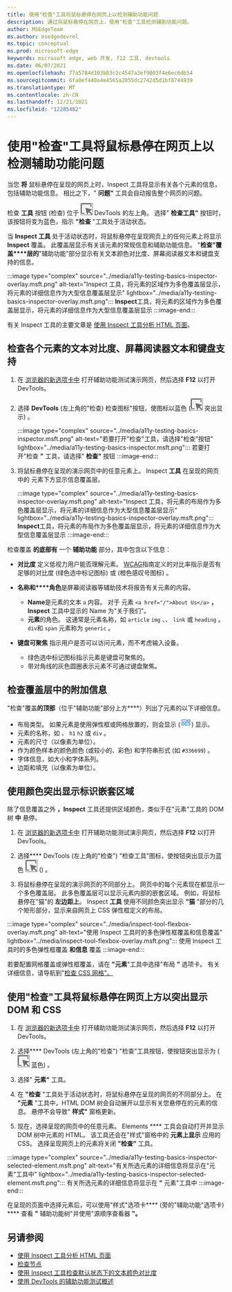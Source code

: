 ```yaml
---
title: 使用"检查"工具将鼠标悬停在网页上以检测辅助功能问题
description: 通过将鼠标悬停在网页上，使用"检查"工具检测辅助功能问题。
author: MSEdgeTeam
ms.author: msedgedevrel
ms.topic: conceptual
ms.prod: microsoft-edge
keywords: microsoft edge, web 开发, f12 工具, devtools
ms.date: 06/07/2021
ms.openlocfilehash: 77a5784d103b83c2c4547a3ef9003f4e6ec6db54
ms.sourcegitcommit: 6fa0ef440a4e4565a2055dc2742d5d1bf8744939
ms.translationtype: MT
ms.contentlocale: zh-CN
ms.lasthandoff: 12/21/2021
ms.locfileid: "12285482"
---
```

# <a name="use-the-inspect-tool-to-detect-accessibility-issues-by-hovering-over-the-webpage"></a>使用"检查"工具将鼠标悬停在网页上以检测辅助功能问题

当您 **将** 鼠标悬停在呈现的网页上时，Inspect 工具将显示有关各个元素的信息，包括辅助功能信息。
相比之下，" **问题"** 工具会自动报告整个网页的问题。

检查 **工具** 按钮 (检查) 位于 ![ ](../media/inspect-icon.msft.png) DevTools 的左上角。  选择" **检查工具"** 按钮时，该按钮将变为蓝色，指示 **"检查** "工具处于活动状态。

当 **Inspect 工具** 处于活动状态时，将鼠标悬停在呈现网页上的任何元素上将显示 **Inspect** 覆盖。 此覆盖层显示有关该元素的常规信息和辅助功能信息。  "**检查"覆盖****层的**"辅助功能"部分显示有关文本颜色对比度、屏幕阅读器文本和键盘支持的信息。

:::image type="complex" source="../media/a11y-testing-basics-inspector-overlay.msft.png" alt-text="Inspect 工具，将元素的区域作为多色覆盖层显示，将元素的详细信息作为大型信息覆盖层显示" lightbox="../media/a11y-testing-basics-inspector-overlay.msft.png":::
    **Inspect**工具，将元素的区域作为多色覆盖层显示，将元素的详细信息作为大型信息覆盖层显示
:::image-end:::

有关 Inspect 工具的主要文章是 [使用 Inspect 工具分析 HTML 页面](../css/inspect.md)。


<!-- ====================================================================== -->
## <a name="check-individual-elements-for-text-contrast-screen-reader-text-and-keyboard-support"></a>检查各个元素的文本对比度、屏幕阅读器文本和键盘支持

<!-- Inspect tool: Accessibility section of overlay -->

1.  在 [浏览器的新选项卡中](https://microsoftedge.github.io/DevToolsSamples/a11y-testing/page-with-errors.html) 打开辅助功能测试演示网页，然后选择 **F12** 以打开 DevTools。

1.  选择 **DevTools** (左上角的"检查) 检查图标"按钮，使图标以蓝色 (![ ](../media/inspect-icon.msft.png) 突出显示) 。

    :::image type="complex" source="../media/a11y-testing-basics-inspector.msft.png" alt-text="若要打开&quot;检查&quot;工具，请选择&quot;检查&quot;按钮" lightbox="../media/a11y-testing-basics-inspector.msft.png":::
        若要打开"检查 **"** 工具，请选择" **检查"** 按钮
    :::image-end:::

1.  将鼠标悬停在呈现的演示网页中的任意元素上。  Inspect **工具** 在呈现的网页中的 元素下方显示信息覆盖层。

    :::image type="complex" source="../media/a11y-testing-basics-inspector-overlay.msft.png" alt-text="Inspect 工具，将元素的布局作为多色覆盖层显示，将元素的详细信息作为大型信息覆盖层显示" lightbox="../media/a11y-testing-basics-inspector-overlay.msft.png":::
        **Inspect**工具，将元素的布局作为多色覆盖层显示，将元素的详细信息作为大型信息覆盖层显示
    :::image-end:::

检查覆盖 **的底部有** 一个 **辅助功能** 部分，其中包含以下信息：

*   **对比度** 定义低视力用户能否理解元素。  [WCAG](https://www.w3.org/TR/WCAG21/)指南定义的对比率指示是否有足够的对比度 (绿色选中标记图标) 或 (橙色感叹号图标) 。 [](https://www.w3.org/TR/WCAG21/#dfn-contrast-ratio)

*   **名称和****角色**是屏幕阅读器等辅助技术将报告有关元素的内容。
    *   **Name**是元素的文本 `a` 内容。  对于 元素 `<a href="/">About Us</a>` **，Inspect** 工具中显示的 Name 为"关于我们"。
    *   **元素**的角色。  这通常是元素名称，如 `article` `img` 、、 `link` 或 `heading` 。  `div`和 `span` 元素称为 `generic` 。

*   **键盘可聚焦** 指示用户是否可以访问元素，而不考虑输入设备。
    *   绿色选中标记图标指示元素是键盘可聚焦的。
    *   带对角线的灰色圆圈表示元素不可通过键盘聚焦。


<!-- ====================================================================== -->
## <a name="additional-information-in-the-inspect-overlay"></a>检查覆盖层中的附加信息

<!-- general info about the Inspect tool, not particularly focused on accessibility -->

"检查"覆盖**的顶部**（位于"辅助功能"部分上方****）列出了元素的以下详细信息。

*   布局类型。 如果元素是使用弹性框或网格放置的，则会显示 (![网格布局图标](../media/grid-icon.msft.png)) 显示。
*   元素的名称，如 、 `h1` `h2` 或 `div` 。
*   元素的尺寸（以像素为单位）。
*   作为颜色样本的颜色颜色 (或较小的、彩色) 和字符串形式 (如 `#336699`) 。
*   字体信息，如大小和字体系列。
*   边距和填充（以像素为单位）。


<!-- ====================================================================== -->
## <a name="identify-nested-regions-using-color-highlighting"></a>使用颜色突出显示标识嵌套区域

<!-- general info about the Inspect tool, not particularly focused on accessibility -->

除了信息覆盖之外 **，Inspect** 工具还提供区域颜色，类似于在"元素"工具的 DOM 树 **中** 悬停。

1.  在 [浏览器的新选项卡中](https://microsoftedge.github.io/DevToolsSamples/a11y-testing/page-with-errors.html) 打开辅助功能测试演示网页，然后选择 **F12** 以打开 DevTools。

1.  选择**** DevTools (左上角的"检查") "检查工具"图标，使按钮突出显示为蓝色 ![ ](../media/inspect-icon.msft.png) () 。

1.  将鼠标悬停在呈现的演示网页的不同部分上。  网页中的每个元素现在都显示一个多色覆盖层。 此多色覆盖层可以显示元素内部的嵌套区域。 例如，将鼠标悬停在"猫"的 **左边距上**。  Inspect **工具** 使用不同颜色突出显示 **"猫** "部分的几个矩形部分，显示来自网页上 CSS 弹性框定义的布局。

:::image type="complex" source="../media/inspect-tool-flexbox-overlay.msft.png" alt-text="使用 Inspect 工具时的多色弹性框覆盖和信息覆盖" lightbox="../media/inspect-tool-flexbox-overlay.msft.png":::
    使用 Inspect 工具时的多色弹性框覆盖 **和信息** 覆盖
:::image-end:::

若要配置网格覆盖或弹性框覆盖，请在 **"元素**"工具中选择"布局 **"** 选项卡。 有关详细信息，请导航到"[检查 CSS 网格"。](..\css\grid.md)


<!-- ====================================================================== -->
## <a name="use-the-inspect-tool-to-hover-over-the-webpage-to-highlight-the-dom-and-css"></a>使用"检查"工具将鼠标悬停在网页上方以突出显示 DOM 和 CSS

<!-- general info about the Inspect tool, not particularly focused on accessibility -->

1.  在 [浏览器的新选项卡中](https://microsoftedge.github.io/DevToolsSamples/a11y-testing/page-with-errors.html) 打开辅助功能测试演示网页，然后选择 **F12** 以打开 DevTools。

1.  选择**** DevTools (左上角的"检查") "检查"工具按钮，使按钮突出显示为 (![ ](../media/inspect-icon.msft.png) 蓝色) 。

1.  选择" **元素"** 工具。

1.  在 **"检查** "工具处于活动状态时，将鼠标悬停在呈现的网页的不同部分上。  在 **"元素** "工具中，HTML DOM 树会自动展开以显示有关您悬停在的元素的信息。  悬停不会导致" **样式"** 窗格更新。

1.  现在，选择呈现的网页中的任意元素。  Elements **** 工具会自动打开并显示 DOM 树中元素的 HTML。 该工具还会在"样式"窗格中的 **元素上显示** 应用的 CSS。  选择呈现网页上的元素将关闭 **"检查"** 工具。

:::image type="complex" source="../media/a11y-testing-basics-inspector-selected-element.msft.png" alt-text="有关所选元素的详细信息将显示在&quot;元素&quot;工具中" lightbox="../media/a11y-testing-basics-inspector-selected-element.msft.png":::
    有关所选元素的详细信息将显示在 **"** 元素"工具中
:::image-end:::

在呈现的页面中选择元素后，可以使用"样式"选项卡**** (旁的"辅助功能"选项卡) **** 查看 **"** 辅助功能树"并使用"源顺序查看器 **"。**


<!-- ====================================================================== -->
## <a name="see-also"></a>另请参阅

*  [使用 Inspect 工具分析 HTML 页面](../css/inspect.md)
*  [检查节点](../dom/index.md#inspect-a-node)
*  [使用 Inspect 工具检查默认状态下的文本颜色对比度](test-inspect-text-contrast.md)
*  [使用 DevTools 的辅助功能测试概述](accessibility-testing-in-devtools.md)
